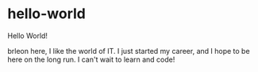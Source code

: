 # hello-world

Hello World!

brleon here, I like the world of IT. I just started my career, and I hope to be here on the long run.
I can't wait to learn and code!
